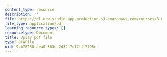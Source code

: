 ```yaml
---
content_type: resource
description: ''
file: https://ol-ocw-studio-app-production.s3.amazonaws.com/courses/8-01sc-classical-mechanics-fall-2016/9cb78258aea0503e2d327c17ff17f95c_W1lxlbJ0BZU.pdf
file_type: application/pdf
learning_resource_types: []
resourcetype: Document
title: 3play pdf file
type: OCWFile
uid: 9cb78258-aea0-503e-2d32-7c17ff17f95c
---
```


